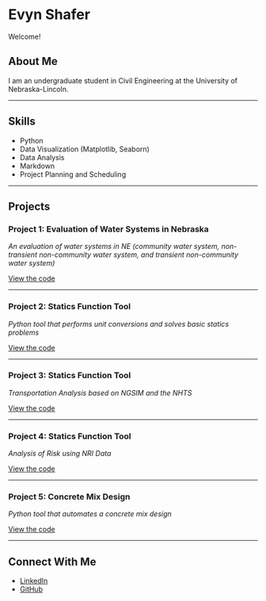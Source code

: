# Evyn Shafer

Welcome!

## About Me

I am an undergraduate student in Civil Engineering at the University of Nebraska-Lincoln.

---

## Skills

- Python  
- Data Visualization (Matplotlib, Seaborn)  
- Data Analysis  
- Markdown
- Project Planning and Scheduling

---

## Projects

### Project 1: Evaluation of Water Systems in Nebraska 
*An evaluation of water systems in NE (community water system, non-transient non-community water system, and transient non-community water system)*

[View the code](https://github.com/shaferevyn.github.io/project1)

---

### Project 2: Statics Function Tool 
*Python tool that performs unit conversions and solves basic statics problems*

[View the code](https://github.com/shaferevyn.github.io/project2)

---

### Project 3: Statics Function Tool 
*Transportation Analysis based on NGSIM and the NHTS*

[View the code](https://github.com/shaferevyn.github.io/project3)

---

### Project 4: Statics Function Tool 
*Analysis of Risk using NRI Data*

[View the code](https://github.com/shaferevyn.github.io/project4)

---

### Project 5: Concrete Mix Design 
*Python tool that automates a concrete mix design*

[View the code](https://github.com/shaferevyn.github.io/project5)

---


## Connect With Me

- [LinkedIn](https://www.linkedin.com/in/evyn-shafer)  
- [GitHub](https://github.com/shaferevyn)






  